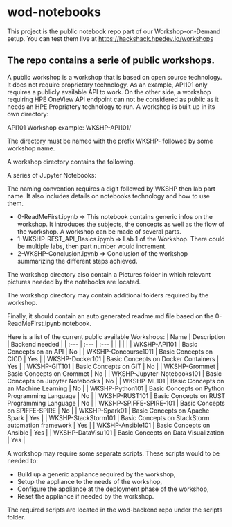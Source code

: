# wod-notebooks
This project is the public notebook repo part of our Workshop-on-Demand setup. You can test them live at https://hackshack.hpedev.io/workshops

## The repo contains a serie of public workshops.
A public workshop is a workshop that is based on open source technology. It does not require proprietary technology. As an example, API101 only requires a publicly available API to work. On the other side, a workshop requiring HPE OneView API endpoint can not be considered as public as it needs an HPE Propriatery technology to run.
A workshop is built up in its own directory: 

API101 Workshop example: WKSHP-API101/

The directory must be named with the prefix WKSHP- followed by some workshop name.

A workshop directory contains the following.

A series of Jupyter Notebooks: 

The naming convention requires a digit followed by WKSHP then lab part name. It also includes details on notebooks technology and how to use them.

* 0-ReadMeFirst.ipynb => This notebook contains generic infos on the workshop. It introduces the subjects, the concepts as well as the flow of the workshop. A workshop can be made of several parts. 
* 1-WKSHP-REST_API_Basics.ipynb => Lab 1 of the Workshop. There could be multiple labs, then part number would increment.
* 2-WKSHP-Conclusion.ipynb => Conclusion of the workshop summarizing the different steps achieved.

The workshop directory also contain a Pictures folder in which relevant pictures needed by the notebooks are located.

The workshop directory may contain additional folders required by the workshop.

Finally, it should contain an auto generated readme.md file based on the 0-ReadMeFirst.ipynb notebook.

Here is a list of the current public available Workshops:
|   Name      | Description |  Backend needed |
| :---        |  :---   | :---   | 
|      |       |      | 
| WKSHP-API101  | Basic Concepts on an API        | No |
| WKSHP-Concourse1011  | Basic Concepts on CICD        |  Yes |
| WKSHP-Docker101  | Basic Concepts on Docker Containers        |  Yes |
| WKSHP-GIT101  | Basic Concepts on GIT        | No |
| WKSHP-Grommet  | Basic Concepts on Grommet        |  No |
| WKSHP-Jupyter-Notebooks101  | Basic Concepts on Jupyter Notebooks        | No |
| WKSHP-ML101 | Basic Concepts on an Machine Learning       | No |
| WKSHP-Python101  | Basic Concepts on Python Programming Language        | No |
| WKSHP-RUST101  | Basic Concepts on RUST Programming Language        | No |
| WKSHP-SPIFFE-SPIRE-101  | Basic Concepts on SPIFFE-SPIRE        | No |
| WKSHP-Spark01  | Basic Concepts on Apache Spark         | Yes |
| WKSHP-StackStorm101 | Basic Concepts on StackStorm automation framework       | Yes |
| WKSHP-Ansible101  | Basic Concepts on Ansible        | Yes |
| WKSHP-DataVisu101  | Basic Concepts on Data Visualization        | Yes |


A workshop may require some separate scripts. These scripts would to be needed to:
* Build up a generic appliance required by the workshop,
* Setup the appliance to the needs of the workshop,
* Configure the appliance at the deployment phase of the workshop,
* Reset the appliance if needed by the workshop.

The required scripts are located in the wod-backend repo under the scripts folder.
